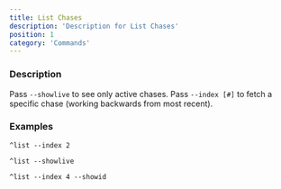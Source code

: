 ```yaml
---
title: List Chases 
description: 'Description for List Chases'
position: 1
category: 'Commands'
---
```


### Description
Pass `--showlive` to see only active chases. Pass `--index [#]`
to fetch a specific chase (working backwards from most recent).

### Examples
```
^list --index 2
```
```
^list --showlive
```
```
^list --index 4 --showid
```
